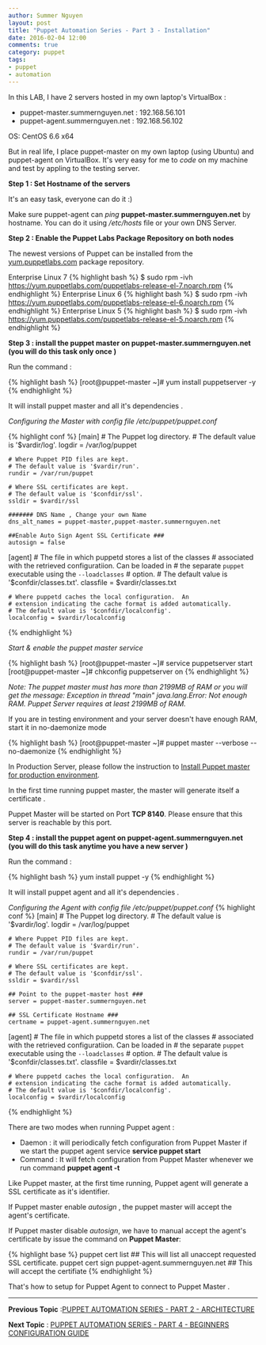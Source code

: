```yaml
---
author: Summer Nguyen
layout: post
title: "Puppet Automation Series - Part 3 - Installation"
date: 2016-02-04 12:00
comments: true
category: puppet
tags:
- puppet
- automation
---
```



In this LAB, I have 2 servers hosted in my own laptop's VirtualBox :

+ puppet-master.summernguyen.net : 192.168.56.101
+ puppet-agent.summernguyen.net  : 192.168.56.102

OS: CentOS 6.6 x64

But in real life, I place puppet-master on my own laptop (using Ubuntu) and puppet-agent on VirtualBox. It's very easy for me to *code* on my machine and test by appling to the testing server.

**Step 1 : Set Hostname of the servers**

It's an easy task, everyone can do it :)

Make sure puppet-agent can *ping* **puppet-master.summernguyen.net** by hostname.
You can do it using */etc/hosts* file or your own DNS Server. 

**Step 2 : Enable the Puppet Labs Package Repository on both nodes**

The newest versions of Puppet can be installed from the <a href="https://yum.puppetlabs.com">yum.puppetlabs.com</a> package repository.

Enterprise Linux 7
{% highlight bash %}
$ sudo rpm -ivh https://yum.puppetlabs.com/puppetlabs-release-el-7.noarch.rpm
{% endhighlight %}
Enterprise Linux 6
{% highlight bash %}
$ sudo rpm -ivh https://yum.puppetlabs.com/puppetlabs-release-el-6.noarch.rpm
{% endhighlight %}
Enterprise Linux 5
{% highlight bash %}
$ sudo rpm -ivh https://yum.puppetlabs.com/puppetlabs-release-el-5.noarch.rpm
{% endhighlight %}


**Step 3 : install the puppet master on puppet-master.summernguyen.net (you will do this task only once )**

Run the command : 

{% highlight bash %}
[root@puppet-master ~]# yum install puppetserver -y 
{% endhighlight %}

It will install puppet master and all it's dependencies . 


*Configuring the Master with config file /etc/puppet/puppet.conf*

{% highlight conf %}
[main]
    # The Puppet log directory.
    # The default value is '$vardir/log'.
    logdir = /var/log/puppet

    # Where Puppet PID files are kept.
    # The default value is '$vardir/run'.
    rundir = /var/run/puppet

    # Where SSL certificates are kept.
    # The default value is '$confdir/ssl'.
    ssldir = $vardir/ssl

    ####### DNS Name , Change your own Name
    dns_alt_names = puppet-master,puppet-master.summernguyen.net

    ##Enable Auto Sign Agent SSL Certificate ###
    autosign = false


[agent]
    # The file in which puppetd stores a list of the classes
    # associated with the retrieved configuratiion.  Can be loaded in
    # the separate ``puppet`` executable using the ``--loadclasses``
    # option.
    # The default value is '$confdir/classes.txt'.
    classfile = $vardir/classes.txt

    # Where puppetd caches the local configuration.  An
    # extension indicating the cache format is added automatically.
    # The default value is '$confdir/localconfig'.
    localconfig = $vardir/localconfig



{% endhighlight %}

*Start & enable the puppet master service*


{% highlight bash %}
[root@puppet-master ~]# service puppetserver start
[root@puppet-master ~]# chkconfig puppetserver on
{% endhighlight %}

*Note: The puppet master must has more than 2199MB of RAM or you will get the message: Exception in thread "main" java.lang.Error: Not enough RAM. Puppet Server requires at least 2199MB of RAM.*

If you are in testing environment and your server doesn't have enough RAM, start it in no-daemonize mode

{% highlight bash %}
[root@puppet-master ~]# puppet master --verbose --no-daemonize
{% endhighlight %}


In Production Server, please follow the instruction to <a href="https://docs.puppetlabs.com/guides/passenger.html">Install Puppet master for production environment</a>.

In the first time running puppet master, the master will generate itself a certificate .

Puppet Master will be started on Port **TCP 8140**. Please ensure that this server is reachable by this port. 

**Step 4 : install the puppet agent on puppet-agent.summernguyen.net (you will do this task anytime you have a new server )**


Run the command : 

{% highlight bash %}
yum install puppet -y 
{% endhighlight %}


It will install puppet agent and all it's dependencies . 

*Configuring the Agent with config file /etc/puppet/puppet.conf*
{% highlight conf %}
[main]
    # The Puppet log directory.
    # The default value is '$vardir/log'.
    logdir = /var/log/puppet

    # Where Puppet PID files are kept.
    # The default value is '$vardir/run'.
    rundir = /var/run/puppet

    # Where SSL certificates are kept.
    # The default value is '$confdir/ssl'.
    ssldir = $vardir/ssl

    ## Point to the puppet-master host ###
    server = puppet-master.summernguyen.net

    ## SSL Certificate Hostname ###
    certname = puppet-agent.summernguyen.net


[agent]
    # The file in which puppetd stores a list of the classes
    # associated with the retrieved configuratiion.  Can be loaded in
    # the separate ``puppet`` executable using the ``--loadclasses``
    # option.
    # The default value is '$confdir/classes.txt'.
    classfile = $vardir/classes.txt

    # Where puppetd caches the local configuration.  An
    # extension indicating the cache format is added automatically.
    # The default value is '$confdir/localconfig'.
    localconfig = $vardir/localconfig
{% endhighlight %}


There are two modes when running Puppet agent : 

* Daemon : it will periodically fetch configuration from Puppet Master if we start the puppet agent service **service puppet start**
* Command : It will fetch configuration from Puppet Master whenever we run command **puppet agent -t** 

Like Puppet master, at the first time running, Puppet agent will generate a SSL certificate as it's identifier. 

If Puppet master enable *autosign* , the puppet master will accept the agent's certificate. 

If Puppet master disable *autosign*, we have to manual accept the agent's certificate by issue the command on **Puppet Master**: 

{% highlight base %}
puppet cert list  ## This will list all unaccept requested SSL certificate.
puppet cert sign puppet-agent.summernguyen.net ## This will accept the certifiate 
{% endhighlight %}



That's how to setup for Puppet Agent to connect to Puppet Master . 

---
**Previous Topic** :<a href="/puppet/2016/02/04/puppet-automation-series-part-2-architecture/">PUPPET AUTOMATION SERIES - PART 2 - ARCHITECTURE</a>

**Next Topic** : <a href="/puppet/2016/02/15/puppet-automation-series-part-4-beginners-configuration-guide/">PUPPET AUTOMATION SERIES - PART 4 - BEGINNERS CONFIGURATION GUIDE</a>